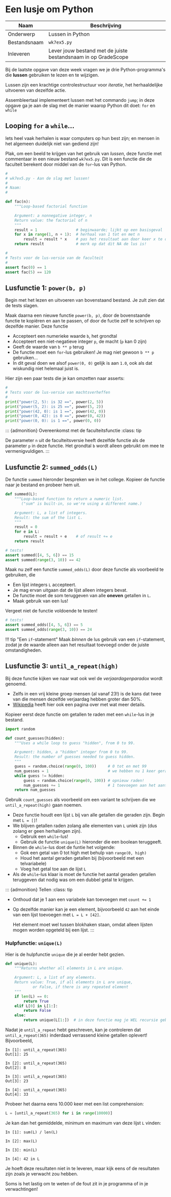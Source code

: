 # Een lusje om Python

| Naam         | Beschrijving                                                   |
|--------------|----------------------------------------------------------------|
| Onderwerp    | Lussen in Python                                               |
| Bestandsnaam | `wk7ex5.py`                                                    |
| Inleveren    | Lever jouw bestand met de juiste bestandsnaam in op GradeScope |

Bij de laatste opgave van deze week vragen we je drie Python-programma's die **lussen** gebruiken te lezen en te wijzigen.

Lussen zijn een krachtige controlestructuur voor *iteratie*, het herhaaldelijke uitvoeren van dezelfde actie.

Assembleertaal implementeert lussen met het commando `jump`; in deze opgave ga je aan de slag met de manier waarop Python dit doet: `for` en `while`

## Looping `for` a `while`...

Iets heel vaak herhalen is waar computers op hun best zijn; en mensen in het algemeen duidelijk niet van gediend zijn!

Plak, om een beeld te krijgen van het gebruik van *lussen*, deze functie met commentaar in een nieuw bestand `wk7ex5.py`. Dit is een functie die de faculteit berekent door middel van de `for`-lus van Python.

```python
#
# wk7ex5.py - Aan de slag met lussen!
#
# Naam:
#

def fac(n):
    """Loop-based factorial function

    Argument: a nonnegative integer, n
    Return value: the factorial of n
    """
    result = 1                 # beginwaarde; lijkt op een basisgeval
    for x in range(1, n + 1):  # herhaal van 1 tot en met n
        result = result * x    # pas het resultaat aan door keer x te doen
    return result              # merk op dat dit NA de lus is!

#
# Tests voor de lus-versie van de faculteit
#
assert fac(0) == 1
assert fac(5) == 120
```

## Lusfunctie 1: `power(b, p)`

Begin met het lezen en uitvoeren van bovenstaand bestand. Je zult zien dat de tests slagen.

Maak daarna een nieuwe functie `power(b, p)`, door de bovenstaande functie te kopiëren en aan te passen, of door de fuctie zelf te schrijven op dezelfde manier. Deze functie

-   Accepteert een numerieke waarde `b`, het grondtal
-   Accepteert een niet-negatieve integer `p`, de macht (`p` kan 0 zijn)
-   Geeft de waarde van `b ** p` terug
-   De functie moet een `for`-lus gebruiken! Je mag niet gewoon `b ** p` gebruiken...
-   In dit geval doen we alsof `power(0, 0)` gelijk is aan `1.0`, ook als dat wiskundig niet helemaal juist is.

Hier zijn een paar tests die je kan omzetten naar asserts:

```python
#
# Tests voor de lus-versie van machtsverheffen
#
print("power(2, 5): is 32 ==", power(2, 5))
print("power(5, 2): is 25 ==", power(5, 2))
print("power(42, 0): is 1 ==", power(42, 0))
print("power(0, 42): is 0 ==", power(0, 42))
print("power(0, 0): is 1 ==", power(0, 0))
```

::: {admonition} Overeenkomst met de faculteitsfunctie
:class: tip

De parameter `n` uit de faculteitsversie heeft dezelfde functie als de parameter `p` in deze functie. Het grondtal `b` wordt alleen gebruikt om mee te vermenigvuldigen.
:::

## Lusfunctie 2: `summed_odds(L)`

De functie `summed` hieronder bespreken we in het college. Kopieer de functie naar je bestand en probeer hem uit.

```python
def summed(L):
    """Loop-based function to return a numeric list.
       ("sum" is built-in, so we're using a different name.)

    Argument: L, a list of integers.
    Result: the sum of the list L.
    """
    result = 0
    for e in L:
        result = result + e    # of result += e
    return result

# tests!
assert summed([4, 5, 6]) == 15
assert summed(range(3, 10)) == 42
```

Maak nu zelf een functie `summed_odds(L)` door deze functie als voorbeeld te gebruiken, die

-   Een lijst integers `L` accepteert.
-   Je mag ervan uitgaan dat de lijst alleen integers bevat.
-   De functie moet de som teruggeven van alle **oneven** getallen in `L`.
-   Maak gebruik van een lus!

Vergeet niet de functie voldoende te testen!

```python
# tests!
assert summed_odds([4, 5, 6]) == 5
assert summed_odds(range(3, 10)) == 24
```

!!! tip "Een `if`-statement"
    Maak *binnen* de lus gebruik van een `if`-statement, zodat je de waarde alleen aan het resultaat toevoegd onder de juiste omstandigheden.

## Lusfunctie 3: `until_a_repeat(high)`

Bij deze functie kijken we naar wat ook wel de *verjaardagenparadox* wordt genoemd.

-   Zelfs in een vrij kleine groep mensen (al vanaf 23!) is de kans dat twee van die mensen dezelfde verjaardag hebben groter dan 50%.
-   [Wikipedia](https://nl.wikipedia.org/wiki/Verjaardagenparadox) heeft hier ook een pagina over met wat meer details.

Kopieer eerst deze functie om getallen te raden met een `while`-lus in je bestand.

```python
import random

def count_guesses(hidden):
    """Uses a while loop to guess "hidden", from 0 to 99.

    Argument: hidden, a "hidden" integer from 0 to 99.
    Result: the number of guesses needed to guess hidden.
    """
    guess = random.choice(range(0, 100))     # 0 tot en met 99
    num_guesses = 1                          # we hebben nu 1 keer geraden
    while guess != hidden:
        guess = random.choice(range(0, 100)) # opnieuw raden!
        num_guesses += 1                     # 1 toevoegen aan het aantal pogingen
    return num_guesses
```

Gebruik `count_guesses` als voorbeeld om een variant te schrijven die we `until_a_repeat(high)` gaan noemen.

-   Deze functie houdt een lijst `L` bij van alle getallen die geraden zijn. Begin met `L = []`!
-   We blijven getallen raden zolang alle elementen van `L` uniek zijn (dus zolang er geen herhalingen zijn).
    -   Gebruik een `while`-lus!
    -   Gebruik de functie `unique(L)` hieronder die een boolean teruggeeft.
-   Binnen de `while`-lus doet de funtie het volgende:
    -   Gok een getal van 0 tot high met behulp van `range(0, high)`
    -   Houd het aantal geraden getallen bij (bijvoorbeeld met een telvariabele)
    -   Voeg het getal toe aan de lijst `L`
-   Als de `while`-lus klaar is moet de functie het aantal geraden getallen teruggeven dat nodig was om een dubbel getal te krijgen.

::: {admonition} Tellen
:class: tip

-   Onthoud dat je 1 aan een variabele kan toevoegen met `count += 1`
-   Op dezelfde manier kan je een element, bijvoorbeeld `42` aan het einde van een lijst toevoegen met `L = L + [42]`.

    Het element moet wel tussen blokhaken staan, omdat alleen lijsten mogen worden opgeteld bij een lijst.
:::

### Hulpfunctie: `unique(L)`

Hier is de hulpfunctie `unique` die je al eerder hebt gezien.

```python
def unique(L):
    """Returns whether all elements in L are unique.

    Argument: L, a list of any elements.
    Return value: True, if all elements in L are unique,
            or False, if there is any repeated element
    """
    if len(L) == 0:
        return True
    elif L[0] in L[1:]:
        return False
    else:
        return unique(L[1:])  # in deze functie mag je WEL recursie gebruiken!
```

Nadat je `until_a_repeat` hebt geschreven, kan je controleren dat `until_a_repeat(365)` inderdaad verrassend kleine getallen oplevert! Bijvoorbeeld,

```ipython
In [1]: until_a_repeat(365)
Out[1]: 25

In [2]: until_a_repeat(365)
Out[2]: 8

In [3]: until_a_repeat(365)
Out[3]: 23

In [4]: until_a_repeat(365)
Out[4]: 33
```

Probeer het daarna eens 10.000 keer met een list comprehension:

```python
L = [until_a_repeat(365) for i in range(10000)]
```

Je kan dan het gemiddelde, minimum en maximum van deze lijst `L` vinden:

```ipython
In [1]: sum(L) / len(L)

In [2]: max(L)

In [3]: min(L)

In [4]: 42 in L
```

Je hoeft deze resultaten niet in te leveren, maar kijk eens of de resultaten zijn zoals je verwacht zou hebben.

Soms is het lastig om te weten of de fout zit in je programma of in je verwachtingen!
